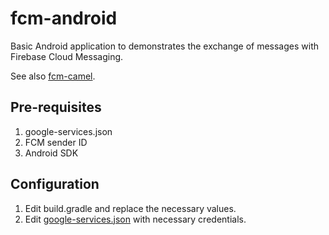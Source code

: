 # fcm-android
Basic Android application to demonstrates the exchange of messages with 
Firebase Cloud Messaging.

See also [fcm-camel](https://github.com/allancth/fcm-camel).

## Pre-requisites
1. google-services.json
2. FCM sender ID
3. Android SDK

## Configuration
1. Edit build.gradle and replace the necessary values.
2. Edit [google-services.json](https://support.google.com/firebase/answer/7015592?hl=en#android) with necessary credentials.